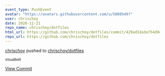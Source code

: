 ```yaml
---
event_type: PushEvent
avatar: "https://avatars.githubusercontent.com/u/5080549?"
user: chrischoy
date: 2020-11-21
repo_name: chrischoy/dotfiles
html_url: https://github.com/chrischoy/dotfiles/commit/429ad1da3e754d9d361f98619dfe7d8381391da8
repo_url: https://github.com/chrischoy/dotfiles
---
```


<a href='https://github.com/chrischoy' target='_blank'>chrischoy</a> pushed to <a href='https://github.com/chrischoy/dotfiles' target='_blank'>chrischoy/dotfiles</a>

<small>visualbell</small>

<a href='https://github.com/chrischoy/dotfiles/commit/429ad1da3e754d9d361f98619dfe7d8381391da8' target='_blank'>View Commit</a>